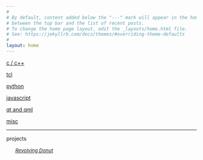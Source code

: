 ```yaml
---
#
# By default, content added below the "---" mark will appear in the home page
# between the top bar and the list of recent posts.
# To change the home page layout, edit the _layouts/home.html file.
# See: https://jekyllrb.com/docs/themes/#overriding-theme-defaults
#
layout: home
---
```


[c / c++](./articles/c_cpp.html)

[tcl](./articles/tcl.html)

[python](./articles/python.html)

[javascript](./articles/js.html)

[qt and qml](./articles/qt_qml.html)

[misc](./articles/misc.html)  

***  

projects  

&nbsp;&nbsp;&nbsp;&nbsp;&nbsp; [<font size="-1">*Revolving Donut*</font>](./articles/projects/donut.html)  
